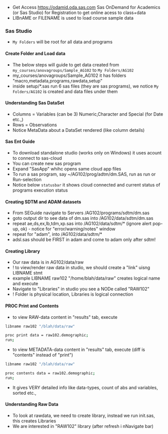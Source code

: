 * Get Access  https://odamid.oda.sas.com Sas OnDemand for Academics (or Sas Studio) for Registration to get online acess to class+data
* LIBnAME or FILENAME is used to load course sample data

### Sas Studio
* `My Folders` will be root for all data and programs
#### Create Folder and Load data
* The below steps will guide to get data created from `my_courses/anovagroups/Sample_AG102` to `My Folders/AG102`
* my_courses/anovagroups/Sample_AG102 it has folders "macro,metadata,programs,rawdata,setup"
* inside setup/*.sas run 6 sas files (they are sas programs), we notice `My Folders/AG102` is created and data files under them
#### Understanding Sas DataSet
* Columns = Variables (can be 3) Numeric,Character and Special (for Date etc.,)
* Rows = Observations
* Notice MetaData about a DataSet rendered (like column details)
#### Sas Ent Guide
* To download standalone studio (works only on Windows) it uses acount to connect to sas-cloud
* You  can create new sas program
* Expand "SasApp" whihc opens same cloud app files
* To run a sas program, say ~/AG102/prog/adtm/dm.SAS, run as run or Run-selection
* Notice below  `statusbar` it shows cloud connected and current status of programs execution status
#### Creating SDTM and ADAM datasets
* From SEGuide navigate to Servers /AG102/programs/sdtm/dm.sas
* goto output dir to see data of dm.sas into /AG102/data/sdtm/dm.sas
* repeat ae,ds,ex,lb,tdm,xp.sas into /AG102/data/sdtm/* (ignore alert pop-up, ok) - notice for "error/warning/notes" window
* repeat for "adam", into /AG102/data/sdtm/* 
* adsl.sas should be FIRST in adam and come to adam only after sdtm!
#### Creating Library
* Our raw data is  in AG102/data/raw
* ! to view/render raw data in studio, we should create a "link" uisng LIBNAME stmt
* example LIBNAME raw102 "/home/blah/data/raw" creates logical name and execute
* Navigate to "Libraries" in studio you see a NODe called "RAW102"
* ! Folder is physical location, Libraries is logical connection 
#### PROC Print and Contents

* to view RAW-data content in "results" tab, execute 
```bash
libname raw102 "/blah/data/raw"

proc print data = raw102.demographic;
run;
```
* to view METADATA-data content in "results" tab, execute (diff is "contents" instead of "print")
```bash
libname raw102 "/blah/data/raw"

proc contents data = raw102.demographic;
run;
```
* It gives VERY detailed info like data-types, count of abs and variables, sorted etc.,

#### Understanding Raw Data
* To look at rawdata, we need to create library, instead we run init.sas, this creates Libraries
* We are interested in "RAW102" library (after refresh i nNavigate bar)
